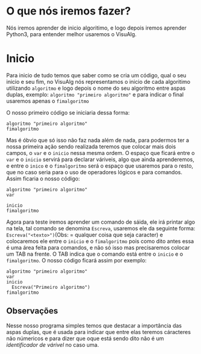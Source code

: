 # O que nós iremos fazer?
Nós iremos aprender de inicio algoritimo, e logo depois iremos aprender Python3, para entender melhor usaremos o VisuAlg.
# Inicio
Para inicio de tudo temos que saber como se cria um código, qual o seu inicio e seu fim, no VisuAlg nós representamos o inicio de cada algoritimo utilizando `algoritmo` e logo depois o nome do seu algoritmo entre aspas duplas,
exemplo: `algoritmo "primeiro algoritmo"` e para indicar o final usaremos apenas o `fimalgoritmo`

O nosso primeiro código se iniciaria dessa forma:

```
algoritmo "primeiro algoritmo"
fimalgoritmo
```

Mas é óbvio que só isso não faz nada além de nada, para podermos ter a nossa primeira ação sendo realizada teremos que colocar mais dois campos, o `var` e o `inicio` nessa mesma ordem.
O espaço que ficará entre o `var` e o `inicio` servirá para declarar váriveis, algo que ainda aprenderemos, e entre o `inico` e o `fimalgoritmo` será o espaço que usaremos para o resto, que no caso seria para o uso de operadores lógicos e para comandos.
Assim ficaria o nosso código:

```
algoritmo "primeiro algoritmo"
var

inicio
fimalgoritmo
```

Agora para teste iremos aprender um comando de sáida, ele irá printar algo na tela, tal comando se denomina `Escreva`, usaremos ele da seguinte forma: `Escreva("<texto>")`(Obs: <texto> = qualquer coisa que seja caracter) e colocaremos ele entre o `inicio` e o `fimalgoritmo` pois como dito antes essa é uma área feita para comandos, e não só isso mas precisaremos colocar um TAB na frente.
O TAB indica que o comando está entre o `inicio` e o `fimalgoritmo`.
O nosso código ficará assim por exemplo:
  
```
algoritmo "primeiro algoritmo"
var
inicio
  Escreva("Primeiro algoritmo")
fimalgoritmo
```

## Observações
Nesse nosso programa simples temos que destacar a importância das aspas duplas, que é usada para indicar que entre elas teremos cáracteres não númericos e para dizer que oque está sendo dito não é um *identificador de várivel* no caso uma.
